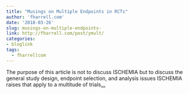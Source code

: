 ```yaml
---
title: "Musings on Multiple Endpoints in RCTs"
author: 'fharrell.com'
date: '2018-03-26'
slug: musings-on-multiple-endpoints-
link: http://fharrell.com/post/ymult/
categories:
- bloglink
tags:
  - fharrellcom
---
```


The purpose of this article is not to discuss ISCHEMIA but to discuss the general study design, endpoint selection, and analysis issues ISCHEMIA raises that apply to a multitude of trials[... <i class="fas fa-external-link-alt"></i>](http://fharrell.com/post/ymult/)

